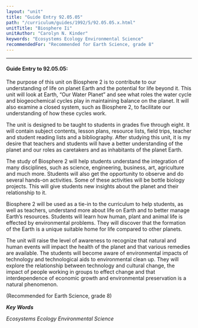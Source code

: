 ```yaml
---
layout: "unit"
title: "Guide Entry 92.05.05"
path: "/curriculum/guides/1992/5/92.05.05.x.html"
unitTitle: "Biosphere Ii"
unitAuthor: "Carolyn N. Kinder"
keywords: "Ecosystems Ecology Environmental Science"
recommendedFor: "Recommended for Earth Science, grade 8"
---
```

<body>
<hr/>
 <h4>
  Guide Entry to 92.05.05:
 </h4>
 The purpose of this unit on Biosphere 2 is to contribute to our understanding of life on planet Earth and the potential for life beyond it. This unit will look at Earth, “Our Water Planet” and see what roles the water cycle and biogeochemical cycles play in maintaining balance on the planet. It will also examine a closed system, such as Biosphere 2, to facilitate our understanding of how these cycles work.
 <p>
  The unit is designed to be taught to students in grades five through eight. It will contain subject contents, lesson plans, resource lists, field trips, teacher and student reading lists and a bibliography. After studying this unit, it is my desire that teachers and students will have a better understanding of the planet and our roles as caretakers and as inhabitants of the planet Earth.
 </p>
 <p>
  The study of Biosphere 2 will help students understand the integration of many disciplines, such as science, engineering, business, art, agriculture and much more. Students will also get the opportunity to observe and do several hands-on activities. Some of these activities will be bottle biology projects. This will give students new insights about the planet and their relationship to it.
 </p>
 <p>
  Biosphere 2 will be used as a tie-in to the curriculum to help students, as well as teachers, understand more about life on Earth and to better manage Earth’s resources. Students will learn how human, plant and animal life is effected by environmental problems. They will discover that the formation of the Earth is a unique suitable home for life compared to other planets.
 </p>
 <p>
  The unit will raise the level of awareness to recognize that natural and human events will impact the health of the planet and that various remedies are available. The students will become aware of environmental impacts of technology and technological aids to environmental clean up. They will explore the relationship between technology and cultural change, the impact of people working in groups to effect change and that interdependence of economic growth and environmental preservation is a natural phenomenon.
 </p>
 <p>
  (Recommended for Earth Science, grade 8)
 </p>
<p>
  <b>
   <i>
    Key Words
   </i>
  </b>
  <br/>
 </p>
 <p>
  <i>
   Ecosystems Ecology Environmental Science
  </i>
 </p>

</body>
